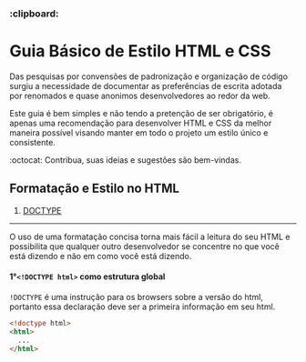 <h3>:clipboard:</h3>

# Guia Básico de Estilo HTML e CSS

Das pesquisas por convensões de padronização e organização de código surgiu a necessidade de documentar as preferências de escrita adotada por renomados e quase anonimos desenvolvedores ao redor da web. 

Este guia é bem simples e não tendo a pretenção de ser obrigatório, é apenas uma recomendação para desenvolver HTML e CSS da melhor maneira possível visando manter em todo o projeto um estilo único e consistente.

:octocat: Contribua, suas ideias e sugestões são bem-vindas.

## Formatação e Estilo no HTML

1. [DOCTYPE](#doctype)
___

O uso de uma formatação concisa torna mais fácil a leitura do seu HTML e possibilita que qualquer outro desenvolvedor se concentre no que você está dizendo e não em como você está dizendo.


<a name="doctype"></a>
#### 1°```<!DOCTYPE html>``` como estrutura global

```!DOCTYPE``` é uma instrução para os browsers sobre a versão do html,
portanto essa declaração deve ser a primeira informação em seu html.

```html
<!doctype html>
<html>
  ...
</html>
```
